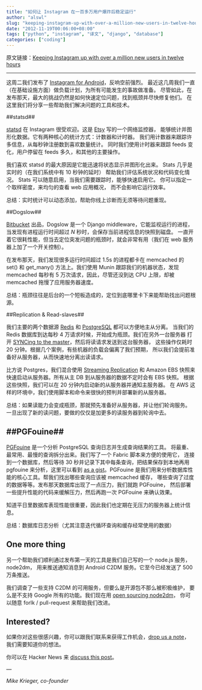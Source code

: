 ```yaml
---
title: "如何让 Instagram 在一百多万用户爆炸后稳定运行"
author: "alswl"
slug: "keeping-instagram-up-with-over-a-million-new-users-in-twelve-hours"
date: "2012-11-19T00:06:00+08:00"
tags: ["python", "instagram", "译文", "django", "database"]
categories: ["coding"]
---
```



原文链接：[Keeping Instagram up with over a million new users in twelve hours][]

----

这周二我们发布了 [Instagram for Android][]，反响空前强烈。
最近这几周我们一直（在基础设施方面）做负载计划，为所有可能发生的事故做准备。
尽管如此，在发布那天，最大的挑战仍然是如何快速定位问题，找到瓶颈并尽快修复他们。
在这里我们将分享一些帮助我们解决问题的工具和技术。

<!-- more -->

##statsd##

[statsd][] 在 Instagram 很受欢迎。这是 [Etsy][] 写的一个网络监控器，
能够统计并图形化数据。它有两种核心的统计方式：计数器和计时器。
我们用计数器来跟踪许多信息，从每秒钟注册数到喜欢数量统计。
同时我们使用计时器来跟踪 feeds 变化，用户停留在 feeds 多久，和其他的主要操作。

我们喜欢 statsd 的最大原因是它能迅速将状态显示并图形化出来。
Stats 几乎是实时的（在我们系统中有 10 秒钟的延时）
帮助我们评估系统状况和代码变化情况。
Stats 可以随意启用，当我们需要跟踪时，能够快速启用它。
你可以指定一个取样密度，来均匀的查看 web 应用概况，
而不会影响它运行效率。

总结：实时统计可以动态添加，帮助你线上诊断而无须等待问题重现。

##Dogslow##

[Bitbucket][] 出品，Dogslow 是一个 Django middleware，它能监视运行的进程，
当发现有进程运行时间超过 *N* 秒时，会保存当前进程信息的快照到磁盘。
一直开着它很耗性能，但当去定位突发问题的瓶颈时，就会非常有用（我们在 web
服务器上加了一个开关控制）。

在发布那天，我们发现很多运行时间超过 1.5s 的进程都卡在 memcached 的 set()
和 get\_many() 方法上。我们使用 Munin 跟踪我们的机器状态，发现 memcached
每秒有 5 万次请求，因此，尽管还没到达 CPU 上限，却被 memcached
拖慢了应用服务器速度。

总结：瓶颈往往是后台的一个短板造成的，定位到底哪里卡下来能帮助找出问题根源。

##Replication & Read-slaves##

我们主要的两个数据源 [Redis][] 和 [PostgreSQL][] 都可以方便地主从分离。
当我们的 Redis 数据库到达每秒 4 万请求时候，开始成为瓶颈。我们在另外一台服务器
打开 [SYNCing to the master][]，然后将读请求发送到这台服务器，
这些操作仅耗时 20 分钟。根据几个案例，有些机器的负载会偏离了我们预期，
所以我们会提前准备好从服务器，从而快速地分离出读请求。

比方说 Postgres，我们混合使用 [Streaming Replication][] 和 Amazon EBS
快照来快速启动从服务器。所有从主 DB 到从服务器的数据不定时会有 EBS 快照。
根据这些快照，我们可以在 20 分钟内启动新的从服务器并通知主服务器。
在 AWS 这样的环境中，我们使用脚本和命令来很快的预判并部署新的从服务器。

总结：如果读能力会变成瓶颈，那就预先准备好从服务器，并让他们轮询服务。
一旦出现了新的读问题，要做的仅仅是加更多的读服务器到轮询中去。

##PGFouine##
--------

[PGFouine][] 是一个分析 PostgreSQL 查询日志并生成查询结果的工具。
将最重、最常用、最慢的查询拆分出来。我们写了一个 Fabric 脚本来方便的使用它，
连接到一个数据库，然后等待 30 秒并记录下其中每条查询，把结果保存到本地再用
pgfouine 来分析，这里可以看到 [as a gist][]。PGFouine
是我们用来分析数据库性能的核心工具。帮我们找出哪些查询应该被 memcached 缓存，
哪些查询了过度的数据等等。发布那天数据库出现了一点压力，我们就跑 PGFouine，
然后部署一些提升性能的代码来缓解压力，然后再跑一次 PGFouine 来确认效果。

知道平日里数据库表现性能很重要，因此我们也定期在无压力的服务器上统计信息。

总结：数据库日志分析（尤其注意迭代循环查询和缓存经常使用的数据）

One more thing
--------------

另一个帮助我们顺利通过发布第一天的工具是我们自己写的一个 node.js 服务，node2dm，
用来推送通知消息到 Android C2DM 服务。它至今已经发送了 500 万条推送。

我们调查了一些支持 C2DM 的可用服务，但要么是开源包不那么被积极维护，
要么是不支持 Google 所有的功能。我们现在用 [open sourcing node2dm][]，
你可以随意 forlk / pull-request 来帮助我们改进。

Interested?
-----------

如果你对这些很感兴趣，你可以跟我们联系来获得工作机会，[drop us a note][]，
我们需要知道你的想法。

你可以在 Hacker News 来 [discuss this post][]。

—

*Mike Krieger, co-founder*

[Keeping Instagram up with over a million new users in twelve hours]: http://instagram-engineering.tumblr.com/post/20541814340/keeping-instagram-up-with-over-a-million-new-users-in
[Instagram for Android]: https://play.google.com/store/apps/details?id=com.instagram.android
[statsd]: http://github.com/etsy/statsd/
[Etsy]: http://github.com/etsy/
[Bitbucket]: http://blog.bitbucket.org/2011/05/17/tracking-slow-requests-with-dogslow/
[Redis]: http://redis.io
[PostgreSQL]: http://postgresql.org/
[SYNCing to the master]: http://redis.io/topics/replication
[Streaming Replication]: http://wiki.postgresql.org/wiki/Streaming_Replication
[PGFouine]: http://pgfouine.projects.postgresql.org/
[as a gist]: https://gist.github.com/2307647
[open sourcing node2dm]: http://github.com/Instagram/node2dm
[drop us a note]: http://instagram.jobscore.com/jobs/instagram/engineer/bXctey0Oir4kCZeJe4bk1X
[discuss this post]: http://news.ycombinator.com/item?id=3804351
